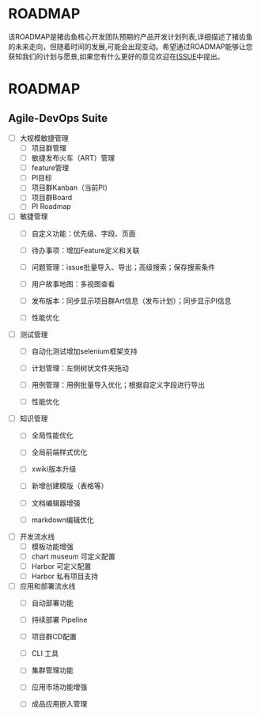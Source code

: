 # ROADMAP

该ROADMAP是猪齿鱼核心开发团队预期的产品开发计划列表,详细描述了猪齿鱼的未来走向，但随着时间的发展,可能会出现变动。希望通过ROADMAP能够让您获知我们的计划与愿景,如果您有什么更好的意见欢迎在[ISSUE](https://github.com/choerodon/choerodon/issues)中提出。


# ROADMAP

## Agile-DevOps Suite

- [ ] 大规模敏捷管理
    - [ ] 项目群管理
    - [ ] 敏捷发布火车（ART）管理
    - [ ] feature管理
    - [ ] PI目标
    - [ ] 项目群Kanban（当前PI）
    - [ ] 项目群Board
    - [ ] PI Roadmap

- [ ] 敏捷管理
  - [ ] 自定义功能：优先级、字段、页面
  - [ ] 待办事项：增加Feature定义和关联
  - [ ] 问题管理：issue批量导入、导出；高级搜索；保存搜索条件
  - [ ] 用户故事地图：多视图查看
  - [ ] 发布版本：同步显示项目群Art信息（发布计划）；同步显示PI信息
  - [ ] 性能优化


- [ ] 测试管理
  - [ ] 自动化测试增加selenium框架支持
  - [ ] 计划管理：左侧树状文件夹拖动
  - [ ] 用例管理：用例批量导入优化；根据自定义字段进行导出
  - [ ] 性能优化


- [ ] 知识管理
  - [ ] 全局性能优化
  - [ ] 全局前端样式优化
  - [ ] xwiki版本升级
  - [ ] 新增创建模版（表格等）
  - [ ] 文档编辑器增强
  - [ ] markdown编辑优化


- [ ] 开发流水线
  - [ ] 模板功能增强
  - [ ] chart museum 可定义配置
  - [ ] Harbor 可定义配置
  - [ ] Harbor 私有项目支持

- [ ] 应用和部署流水线
  - [ ] 自动部署功能
  - [ ] 持续部署 Pipeline
  - [ ] 项目群CD配置
  - [ ] CLI 工具
  - [ ] 集群管理功能
  - [ ] 应用市场功能增强
  - [ ] 成品应用嵌入管理



